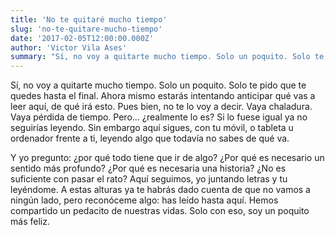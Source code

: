 ```yaml
---
title: 'No te quitaré mucho tiempo'
slug: 'no-te-quitare-mucho-tiempo'
date: '2017-02-05T12:00:00.000Z'
author: 'Victor Vila Ases'
summary: "Sí, no voy a quitarte mucho tiempo. Solo un poquito. Solo te pido que te quedes hasta el final."
---
```


Sí, no voy a quitarte mucho tiempo. Solo un poquito. Solo te pido que te quedes hasta el final. Ahora mismo estarás intentando anticipar qué vas a leer aquí, de qué irá esto. Pues bien, no te lo voy a decir. Vaya chaladura. Vaya pérdida de tiempo. Pero… ¿realmente lo es? Si lo fuese igual ya no seguirías leyendo. Sin embargo aquí sigues, con tu móvil, o tableta u ordenador frente a ti, leyendo algo que todavía no sabes de qué va.

Y yo pregunto: ¿por qué todo tiene que ir de algo? ¿Por qué es necesario un sentido más profundo? ¿Por qué es necesaria una historia? ¿No es suficiente con pasar el rato? Aquí seguimos, yo juntando letras y tu leyéndome. A estas alturas ya te habrás dado cuenta de que no vamos a ningún lado, pero reconóceme algo: has leído hasta aquí. Hemos compartido un pedacito de nuestras vidas. Solo con eso, soy un poquito más feliz.